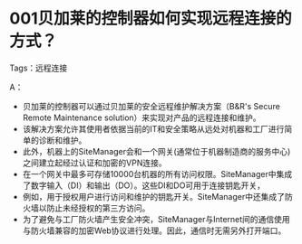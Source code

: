 # 001贝加莱的控制器如何实现远程连接的方式？
Tags：远程连接

A： 
- 贝加莱的控制器可以通过贝加莱的安全远程维护解决方案（B&R's Secure Remote Maintenance solution）来实现对产品的远程连接和维护。
- 该解决方案允许其使用者依据当前的IT和安全策略从远处对机器和工厂进行简单的诊断和维护。
- 此外，机器上的SiteManager会和一个网关(通常位于机器制造商的服务中心)之间建立起经过认证和加密的VPN连接。
- 在一个网关中最多可存储10000台机器的所有访问权限。SiteManager中集成了数字输入（DI）和输出（DO）。这些DI和DO可用于连接钥匙开关，
- 例如，用于授权用户进行访问和维护的钥匙开关。SiteManager中还集成了防火墙以防止未经授权的第三方访问。
- 为了避免与工厂防火墙产生安全冲突，SiteManager与Internet间的通信使用与防火墙兼容的加密Web协议进行处理。因此，通信时无需另外打开端口。